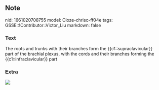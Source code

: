 ## Note
nid: 1661020708755
model: Cloze-chrisc-ff04e
tags: GSSE::!Contributor::Victor_Liu
markdown: false

### Text
<div>
  The roots and trunks with their branches form the
  {{c1::supraclavicular}} part of the brachial plexus, with the
  cords and their branches forming the {{c1::infraclavicular}} part
</div>

### Extra
<img src="1-s2.0-S2211568414000217-gr1.jpg">
